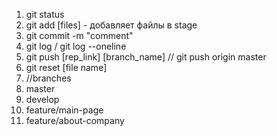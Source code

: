 1. git status
2. git add [files] - добавляет файлы в stage
3. git commit -m "comment"
4. git log / git log --oneline
5. git push [rep_link] [branch_name] // git push origin master
6. git reset [file name]
7. //branches
8. master
9. develop
10. feature/main-page
11. feature/about-company